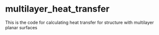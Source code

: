 multilayer_heat_transfer
========================

This is the code for calculating heat transfer for structure with multilayer planar surfaces
